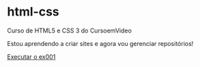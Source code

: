 # html-css
 Curso de HTML5 e CSS 3 do CursoemVideo

Estou aprendendo a criar sites e agora vou gerenciar repositórios!

<a href="https://victorxph.github.io/html-css/exercicios/ex001/index.html">Executar o ex001</a>